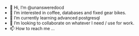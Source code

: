 - 👋 Hi, I’m @unansweredocd
- 👀 I’m interested in coffee, databases and fixed gear bikes.
- 🌱 I’m currently learning advanced postgresql
- 💞️ I’m looking to collaborate on whatever I need / use for work.
- 📫 How to reach me ...

<!---
unansweredocd/unansweredocd is a ✨ special ✨ repository because its `README.md` (this file) appears on your GitHub profile.
You can click the Preview link to take a look at your changes.
--->
